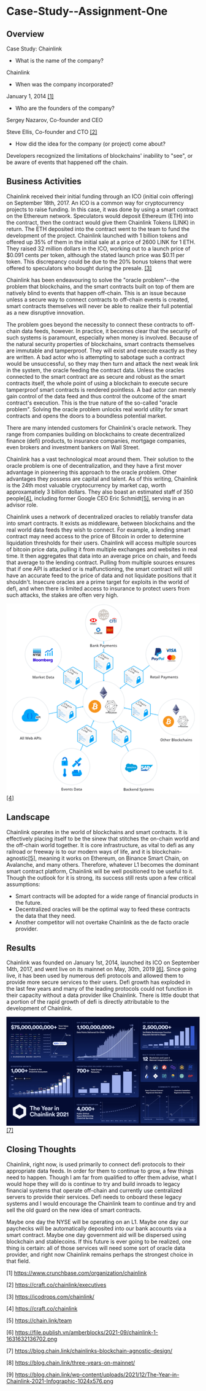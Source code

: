 # Case-Study--Assignment-One

## Overview

Case Study: Chainlink 
* What is the name of the company?

Chainlink

* When was the company incorporated?

January 1, 2014 [[1]](https://www.crunchbase.com/organization/chainlink)

* Who are the founders of the company?

Sergey Nazarov, Co-founder and CEO

Steve Ellis, Co-founder and CTO [[2]](https://craft.co/chainlink/executives)

* How did the idea for the company (or project) come about?


Developers recognized the limitations of blockchains' inability to "see", or be aware of events that happened off the chain.

## Business Activities

Chainlink received their initial funding through an ICO (initial coin offering) on September 18th, 2017. An ICO is a common way for cryptocurrency projects to raise funding. In this case, it was done by using a smart contract on the Ethereum network. Speculators would deposit Ethereum (ETH) into the contract, then the contract would give them  Chainlink Tokens (LINK) in return. The ETH deposited into the contract went to the team to fund the development of the project. Chainlink launched with 1 billion tokens and offered up 35% of them in the initial sale at a price of 2600 LINK for 1 ETH. They raised 32 million dollars in the ICO, working out to a launch price of \$0.091 cents per token, although the stated launch price was \$0.11 per token. This discrepancy could be due to the 20% bonus tokens that were offered to speculators who bought during the presale. [[3]](https://icodrops.com/chainlink/)

Chainlink has been endeavouring to solve the "oracle problem"--the problem that blockchains, and the smart contracts built on top of them are natively blind to events that happen off-chain. This is an issue because unless a secure way to connect contracts to off-chain events is created, smart contracts themselves will never be able to realize their full potential as a new disruptive innovation. 

The problem goes beyond the necessity to connect these contracts to off-chain data feeds, however. In practice, it becomes clear that the security of such systems is paramount, especially when money is involved. Because of the natural security properties of blockchains, smart contracts themselves are immutable and tamperproof. They will exist and execute exactly as they are written. A bad actor who is attempting to sabotage such a contract would be unsuccessful, so they may then turn and attack the next weak link in the system, the oracle feeding the contract data. 
Unless the oracles connected to the smart contract are as secure and robust as the smart contracts itself, the whole point of using a blockchain to execute secure tamperproof smart contracts is rendered pointless. A bad actor can merely gain control of the data feed and thus control the outcome of the smart contract's execution.
This is the true nature of the so-called "oracle problem". Solving the oracle problem unlocks real world utility for smart contracts and opens the doors to a boundless potential market. 

There are many intended customers for Chainlink's oracle network. They range from companies building on blockchains to create decentralized finance (defi) products, to insurance companies, mortgage companies, even brokers and investment bankers on Wall Street. 

Chainlink has a vast technological moat around them. Their solution to the oracle problem is one of decentralization, and they have a first mover advantage in pioneering this approach to the oracle problem. Other advantages they possess are capital and talent. As of this writing, Chainlink is the 24th most valuable cryptocurrency by market cap, worth approxamatiely 3 billion dollars. They also boast an estimated staff of 350 people[[4]](https://craft.co/chainlink), including former Google CEO Eric Schmidt[[5]](https://chain.link/team), serving in an advisor role.

Chainlink uses a network of decentralized oracles to reliably transfer data into smart contracts. It exists as middleware, between blockchains and the real world data feeds they wish to connect.  For example, a lending smart contract may need access to the price of Bitcoin in order to determine liquidation thresholds for their users. Chainlink will access multiple sources of bitcoin price data, pulling it from multiple exchanges and websites in real time. It then aggregates that data into an average price on chain, and feeds that average to the lending contract. Pulling from multiple sources ensures that if one API is attacked or is malfunctioning, the smart contract will still have an accurate feed to the price of data and not liquidate positions that it shouldn't. Insecure oracles are a prime target for exploits in the world of defi, and when there is limited access to insurance to protect users from such attacks, the stakes are often very high. 

![](Images/Chainlink.png)
[[4]](Images/Chainlink.png)

## Landscape

Chainlink operates in the world of blockchains and smart contracts. It is effectively placing itself to be the sinew that stitches the on-chain world and the off-chain world together. It is core infrastructure, as vital to defi as any railroad or freeway is to our modern ways of life, and it is blockchain-agnostic[[5]](https://blog.chain.link/chainlinks-blockchain-agnostic-design/), meaning it works on Ethereum, on Binance Smart Chain, on Avalanche, and many others. Therefore, whatever L1 becomes the dominant smart contract platform, Chainlink will be well positioned to be useful to it. Though the outlook for it is strong, its success still rests upon a few critical assumptions:
* Smart contracts will be adopted for a wide range of financial products in the future.
* Decentralized oracles will be the optimal way to feed these contracts the data that they need.
* Another competitor will not overtake Chainlink as the de facto oracle provider. 


## Results

Chainlink was founded  on January 1st, 2014, launched its ICO on September 14th, 2017, and went live on its mainnet on May, 30th, 2019 [[6]](https://blog.chain.link/three-years-on-mainnet/). Since going live, it has been used by numerous defi protocols and allowed them to provide more secure services to their users. Defi growth has exploded in the last few years and many of the leading protocols could not function in their capacity without a data provider like Chainlink. There is little doubt that a portion of the rapid growth of defi is directly attributable to the development of Chainlink. 

![](Images/ChainlinkResults.png)
[[7]](Images/ChainlinkResults.png)

## Closing Thoughts

Chainlink, right now, is used primarily to connect defi protocols to their appropriate data feeds. In order for them to continue to grow, a few things need to happen. Though I am far from qualified to offer them advise, what I would hope they will do is continue to try and build inroads to legacy financial systems that operate off-chain and currently use centralized servers to provide their services. Defi needs to onboard these legacy systems and I would encourage the Chainlink team to continue and try and sell the old guard on the new idea of smart contracts. 

Maybe one day the NYSE will be operating on an L1. Maybe one day our paychecks will be automatically deposited into our bank accounts via a smart contract. Maybe one day government aid will be dispersed using blockchain and stablecoins. If this future is ever going to be realized, one thing is certain: all of those services will need some sort of oracle data provider, and right now Chainlink remains perhaps the strongest choice in that field. 

[1] https://www.crunchbase.com/organization/chainlink

[2] https://craft.co/chainlink/executives

[3] https://icodrops.com/chainlink/

[4] https://craft.co/chainlink

[5] https://chain.link/team

[6] https://file.publish.vn/amberblocks/2021-09/chainlink-1-1631632136702.png

[7] https://blog.chain.link/chainlinks-blockchain-agnostic-design/

[8] https://blog.chain.link/three-years-on-mainnet/

[9] https://blog.chain.link/wp-content/uploads/2021/12/The-Year-in-Chainlink-2021-Infographic-1024x576.png
